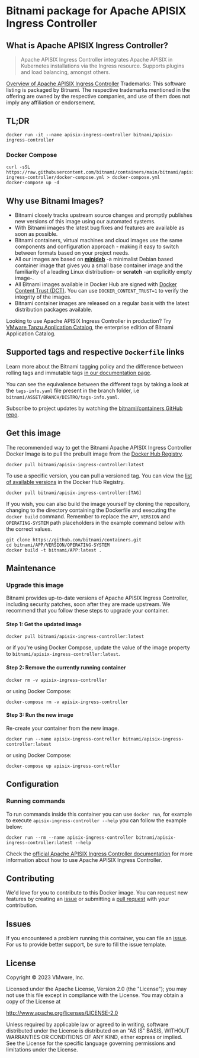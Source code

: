 # Bitnami package for Apache APISIX Ingress Controller

## What is Apache APISIX Ingress Controller?

> Apache APISIX Ingress Controller integrates Apache APISIX in Kubernetes installations via the Ingress resource. Supports plugins and load balancing, amongst others.

[Overview of Apache APISIX Ingress Controller](https://github.com/apache/apisix-ingress-controller)
Trademarks: This software listing is packaged by Bitnami. The respective trademarks mentioned in the offering are owned by the respective companies, and use of them does not imply any affiliation or endorsement.

## TL;DR

```console
docker run -it --name apisix-ingress-controller bitnami/apisix-ingress-controller
```

### Docker Compose

```console
curl -sSL https://raw.githubusercontent.com/bitnami/containers/main/bitnami/apisix-ingress-controller/docker-compose.yml > docker-compose.yml
docker-compose up -d
```

## Why use Bitnami Images?

* Bitnami closely tracks upstream source changes and promptly publishes new versions of this image using our automated systems.
* With Bitnami images the latest bug fixes and features are available as soon as possible.
* Bitnami containers, virtual machines and cloud images use the same components and configuration approach - making it easy to switch between formats based on your project needs.
* All our images are based on [**minideb**](https://github.com/bitnami/minideb) -a minimalist Debian based container image that gives you a small base container image and the familiarity of a leading Linux distribution- or **scratch** -an explicitly empty image-.
* All Bitnami images available in Docker Hub are signed with [Docker Content Trust (DCT)](https://docs.docker.com/engine/security/trust/content_trust/). You can use `DOCKER_CONTENT_TRUST=1` to verify the integrity of the images.
* Bitnami container images are released on a regular basis with the latest distribution packages available.

Looking to use Apache APISIX Ingress Controller in production? Try [VMware Tanzu Application Catalog](https://bitnami.com/enterprise), the enterprise edition of Bitnami Application Catalog.

## Supported tags and respective `Dockerfile` links

Learn more about the Bitnami tagging policy and the difference between rolling tags and immutable tags [in our documentation page](https://docs.bitnami.com/tutorials/understand-rolling-tags-containers/).

You can see the equivalence between the different tags by taking a look at the `tags-info.yaml` file present in the branch folder, i.e `bitnami/ASSET/BRANCH/DISTRO/tags-info.yaml`.

Subscribe to project updates by watching the [bitnami/containers GitHub repo](https://github.com/bitnami/containers).

## Get this image

The recommended way to get the Bitnami Apache APISIX Ingress Controller Docker Image is to pull the prebuilt image from the [Docker Hub Registry](https://hub.docker.com/r/bitnami/apisix-ingress-controller).

```console
docker pull bitnami/apisix-ingress-controller:latest
```

To use a specific version, you can pull a versioned tag. You can view the [list of available versions](https://hub.docker.com/r/bitnami/apisix-ingress-controller/tags/) in the Docker Hub Registry.

```console
docker pull bitnami/apisix-ingress-controller:[TAG]
```

If you wish, you can also build the image yourself by cloning the repository, changing to the directory containing the Dockerfile and executing the `docker build` command. Remember to replace the `APP`, `VERSION` and `OPERATING-SYSTEM` path placeholders in the example command below with the correct values.

```console
git clone https://github.com/bitnami/containers.git
cd bitnami/APP/VERSION/OPERATING-SYSTEM
docker build -t bitnami/APP:latest .
```

## Maintenance

### Upgrade this image

Bitnami provides up-to-date versions of Apache APISIX Ingress Controller, including security patches, soon after they are made upstream. We recommend that you follow these steps to upgrade your container.

#### Step 1: Get the updated image

```console
docker pull bitnami/apisix-ingress-controller:latest
```

or if you're using Docker Compose, update the value of the image property to `bitnami/apisix-ingress-controller:latest`.

#### Step 2: Remove the currently running container

```console
docker rm -v apisix-ingress-controller
```

or using Docker Compose:

```console
docker-compose rm -v apisix-ingress-controller
```

#### Step 3: Run the new image

Re-create your container from the new image.

```console
docker run --name apisix-ingress-controller bitnami/apisix-ingress-controller:latest
```

or using Docker Compose:

```console
docker-compose up apisix-ingress-controller
```

## Configuration

### Running commands

To run commands inside this container you can use `docker run`, for example to execute `apisix-ingress-controller --help` you can follow the example below:

```console
docker run --rm --name apisix-ingress-controller bitnami/apisix-ingress-controller:latest --help
```

Check the [official Apache APISIX Ingress Controller documentation](https://github.com/apache/apisix-ingress-controllerdocs/) for more information about how to use Apache APISIX Ingress Controller.

## Contributing

We'd love for you to contribute to this Docker image. You can request new features by creating an [issue](https://github.com/bitnami/containers/issues) or submitting a [pull request](https://github.com/bitnami/containers/pulls) with your contribution.

## Issues

If you encountered a problem running this container, you can file an [issue](https://github.com/bitnami/containers/issues/new/choose). For us to provide better support, be sure to fill the issue template.

## License

Copyright &copy; 2023 VMware, Inc.

Licensed under the Apache License, Version 2.0 (the "License");
you may not use this file except in compliance with the License.
You may obtain a copy of the License at

<http://www.apache.org/licenses/LICENSE-2.0>

Unless required by applicable law or agreed to in writing, software
distributed under the License is distributed on an "AS IS" BASIS,
WITHOUT WARRANTIES OR CONDITIONS OF ANY KIND, either express or implied.
See the License for the specific language governing permissions and
limitations under the License.
